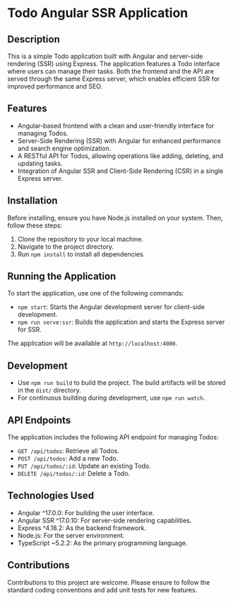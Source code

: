 # Todo Angular SSR Application

## Description

This is a simple Todo application built with Angular and server-side rendering (SSR) using Express. The application features a Todo interface where users can manage their tasks. Both the frontend and the API are served through the same Express server, which enables efficient SSR for improved performance and SEO.

## Features

- Angular-based frontend with a clean and user-friendly interface for managing Todos.
- Server-Side Rendering (SSR) with Angular for enhanced performance and search engine optimization.
- A RESTful API for Todos, allowing operations like adding, deleting, and updating tasks.
- Integration of Angular SSR and Client-Side Rendering (CSR) in a single Express server.

## Installation

Before installing, ensure you have Node.js installed on your system. Then, follow these steps:

1. Clone the repository to your local machine.
2. Navigate to the project directory.
3. Run `npm install` to install all dependencies.

## Running the Application

To start the application, use one of the following commands:

- `npm start`: Starts the Angular development server for client-side development.
- `npm run serve:ssr`: Builds the application and starts the Express server for SSR.

The application will be available at `http://localhost:4000`.

## Development

- Use `npm run build` to build the project. The build artifacts will be stored in the `dist/` directory.
- For continuous building during development, use `npm run watch`.

## API Endpoints

The application includes the following API endpoint for managing Todos:

- `GET /api/todos`: Retrieve all Todos.
- `POST /api/todos`: Add a new Todo.
- `PUT /api/todos/:id`: Update an existing Todo.
- `DELETE /api/todos/:id`: Delete a Todo.

## Technologies Used

- Angular ^17.0.0: For building the user interface.
- Angular SSR ^17.0.10: For server-side rendering capabilities.
- Express ^4.18.2: As the backend framework.
- Node.js: For the server environment.
- TypeScript ~5.2.2: As the primary programming language.

## Contributions

Contributions to this project are welcome. Please ensure to follow the standard coding conventions and add unit tests for new features.
